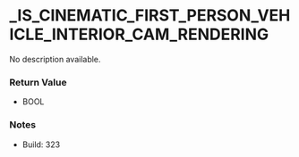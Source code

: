 # _IS_CINEMATIC_FIRST_PERSON_VEHICLE_INTERIOR_CAM_RENDERING

No description available.

### Return Value
* BOOL

### Notes
* Build: 323

